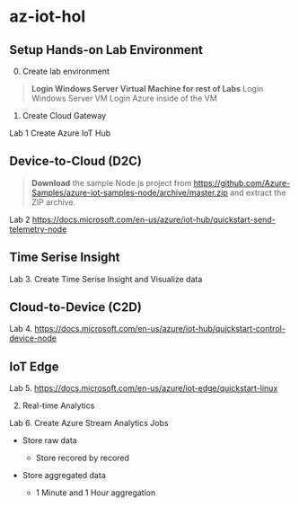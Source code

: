 # az-iot-hol

## Setup Hands-on Lab Environment

00. Create lab environment

> __Login Windows Server Virtual Machine for rest of Labs__
> Login Windows Server VM
> Login Azure inside of the VM

01. Create Cloud Gateway

Lab 1 Create Azure IoT Hub

## Device-to-Cloud (D2C)

> __Download__ the sample Node.js project from https://github.com/Azure-Samples/azure-iot-samples-node/archive/master.zip and extract the ZIP archive.

Lab 2 https://docs.microsoft.com/en-us/azure/iot-hub/quickstart-send-telemetry-node

## Time Serise Insight

Lab 3. Create Time Serise Insight and Visualize data

## Cloud-to-Device (C2D)

Lab 4. https://docs.microsoft.com/en-us/azure/iot-hub/quickstart-control-device-node

## IoT Edge

Lab 5. https://docs.microsoft.com/en-us/azure/iot-edge/quickstart-linux

02. Real-time Analytics

Lab 6. Create Azure Stream Analytics Jobs

* Store raw data
    * Store recored by recored

* Store aggregated data
    * 1 Minute and 1 Hour aggregation